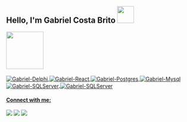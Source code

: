 <h2>Hello, I'm Gabriel Costa Brito <img src=https://github.com/TheDudeThatCode/TheDudeThatCode/blob/master/Assets/wave.gif width="45"></h2> 


<div>
<a href="https://github.com/Gabrielcb08">
<img height="100em" src="https://github-readme-stats.vercel.app/api/top-langs/?username=Gabrielcb08&layout=compact&langs_count=7&theme=dracula"/> 
</div>

<div style="display: inline_block"><br>
  <img align="center" alt="Gabriel-Delphi" src="https://img.shields.io/badge/Delphi-B22222?style=for-the-badge&logo=delphi&logoColor=white">
  <img align="center" alt="Gabriel-React" src="https://img.shields.io/badge/React-00ADD8?style=for-the-badge&logo=react&logoColor=white">
  <img align="center" alt="Gabriel-Postgres"  src="https://img.shields.io/badge/PostgreSQL-316192?style=for-the-badge&logo=postgresql&logoColor=white">
  <img align="center" alt="Gabriel-Mysql"  src="https://img.shields.io/badge/MySQL-005C84?style=for-the-badge&logo=mysql&logoColor=white">
  <img align="center" alt="Gabriel-SQLServer"  src="https://img.shields.io/badge/Microsoft_SQL_Server-CC2927?style=for-the-badge&logo=microsoft-sql-server&logoColor=white">
  <img align="center" alt="Gabriel-SQLServer"  src="https://img.shields.io/badge/Firebird-f58d0c?style=for-the-badge&logo=firebird&logoColor=white">
</div>
  
  #### Connect with me:
<div> 
  <a href="https://www.linkedin.com/in/gabrielcb08" target="_blank"><img src="https://img.shields.io/badge/-LinkedIn-%230077B5?style=for-the-badge&logo=linkedin&logoColor=white" target="_blank"></a>
  <a href="https://www.instagram.com/gabriel.brito08/" target="_blank"><img src="https://img.shields.io/badge/-Instagram-%23E4405F?style=for-the-badge&logo=instagram&logoColor=white" target="_blank"></a>
  <a href = "mailto:gabriel.cb@hotmail.com"><img src="https://img.shields.io/badge/-Gmail-%23333?style=for-the-badge&logo=gmail&logoColor=white" target="_blank"></a>  
</div>

